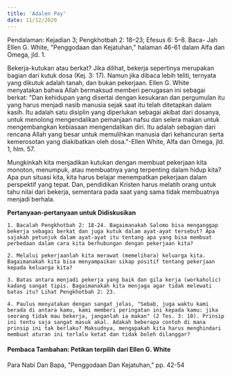 ```yaml
---
title: 'Adalen Pay'
date: 11/12/2020
---
```


Pendalaman: Kejadian 3; Pengkhotbah 2: 18–23; Efesus 6: 5–8. Baca- Jah Ellen G. White, "Penggodaan dan Kejatuhan," halaman 46-61 dalam Alfa dan Omega, jld. 1.

Bekerja-kutukan atau berkat? Jika dilihat, bekerja sepertinya merupakan bagian dari kutuk dosa (Kej. 3: 17). Namun jika dibaca lebih teliti, ternyata yang dikutuk adalah tanah, dan bukan pekerjaan. Ellen G. White menyatakan bahwa Allah bermaksud memberi penugasan ini sebagai berkat: "Dan kehidupan yang disertai dengan kesukaran dan pergumulan itu yang harus menjadi nasib manusia sejak saat itu telah ditetapkan dalam kasih. Itu adalah satu disiplin yang diperlukan sebagai akibat dari dosanya, untuk menolong mengendalikan pemanjaan nafsu dan selera makan untuk mengembangkan kebiasaan mengendalikan diri. Itu adalah sebagian dari rencana Allah yang besar untuk memulihkan manusia dari kehancuran serta kemerosotan yang diakibatkan oleh dosa."-Ellen White, Alfa dan Omega, jld. 1, hlm. 57.

Mungkinkah kita menjadikan kutukan dengan membuat pekerjaan kita monoton, menumpuk, atau membuatnya yang terpenting dalam hidup kita? Apa pun situasi kita, kita harus belajar menempatkan pekerjaan dalam perspektif yang tepat. Dan, pendidikan Kristen harus melatih orang untuk tahu nilai dari bekerja, sementara pada saat yang sama tidak membuatnya menjadi berhala.

**Pertanyaan-pertanyaan untuk Didiskusikan**

`1. Bacalah Pengkhotbah 2: 18-24. Bagaimanakah Salomo bisa menganggap bekerja sebagai berkat dan juga kutuk dalam ayat-ayat tersebut? Apa sajakah petunjuk dalam ayat-ayat itu tentang apa yang bisa membuat perbedaan dalam cara kita berhubungan dengan pekerjaan kita?`

`2. Melalui pekerjaanlah kita merawat (memelihara) keluarga kita. Bagaimanakah kita bisa menyampaikan sikap positif tentang pekerjaan kepada keluarga kita?`

`3. Batas antara menjadi pekerja yang baik dan gila kerja (workaholic) kadang sangat tipis. Bagaimanakah kita menjaga agar tidak melewati batas itu? Lihat Pengkhotbah 2: 23.`

`4. Paulus menyatakan dengan sangat jelas, "Sebab, juga waktu kami berada di antara kamu, kami memberi peringatan ini kepada kamu: jika seorang tidak mau bekerja, janganlah ia makan" (2 Tes. 3: 10). Prinsip ini tentu saja sangat masuk akal. Adakah beberapa contoh di mana prinsip ini tak berlaku? Maksudnya, mengapakah kita harus menghindari membuat aturan ini terlalu ketat dan tidak boleh dilanggar?`

#### Pembaca Tambahan: Petikan terpilih dari Ellen G. White

Para Nabi Dan Bapa, "Penggodaan Dan Kejatuhan," pp. 42-54